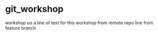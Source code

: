 # git_workshop
workshop uo
a line of text for this workshop
from remote repo
line from feature branch
